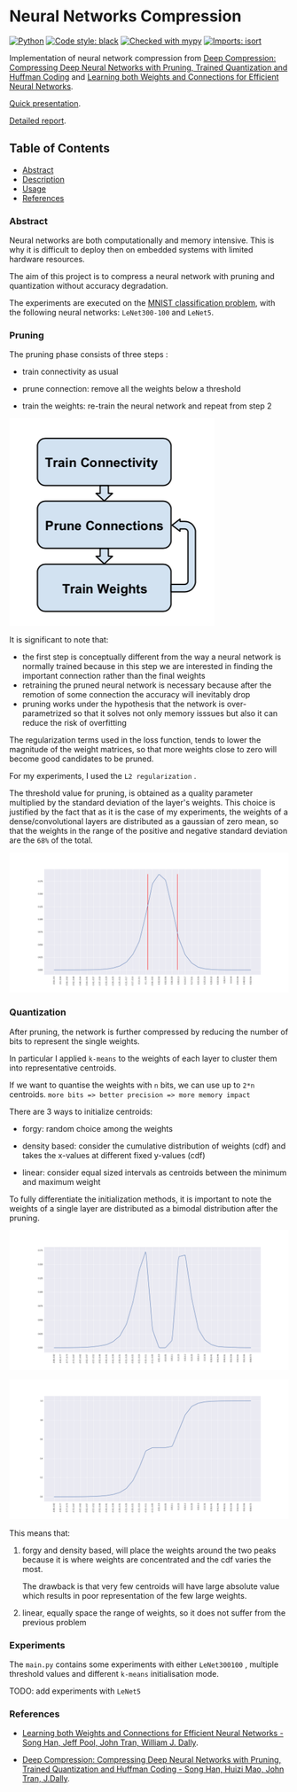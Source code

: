 # Neural Networks Compression

[![Python](https://img.shields.io/badge/python-3.8-informational)](https://docs.python.org/3/)
[![Code style: black](https://img.shields.io/badge/code%20style-black-000000.svg)](https://github.com/psf/black)
[![Checked with mypy](http://www.mypy-lang.org/static/mypy_badge.svg)](http://mypy-lang.org/)
[![Imports: isort](https://img.shields.io/badge/%20imports-isort-%231674b1?style=flat&labelColor=ef8336)](https://pycqa.github.io/isort/)

Implementation of neural network compression from [Deep Compression: Compressing Deep Neural Networks with Pruning, Trained Quantization and Huffman Coding](https://arxiv.org/abs/1510.00149) and [Learning both Weights and Connections for Efficient Neural Networks](https://arxiv.org/abs/1506.02626).

[Quick presentation](https://docs.google.com/presentation/d/1zhzdDFtN-13fnuI6Ni400xstSfT1EStweuqKMQHU8R4/edit?usp=sharing).

[Detailed report](https://drive.google.com/file/d/1ouklIYGDD9w9Mprm9M4klhFrdcmf5fCi/view?usp=sharing).

<!-- TABLE OF CONTENTS -->
## Table of Contents

* [Abstract](#abstract)
* [Description](#description)
* [Usage](#usage)
* [References](#references)

### Abstract

Neural networks are both computationally and memory intensive.
This is why it is difficult to deploy then on embedded systems with limited hardware resources.

The aim of this project is to compress a neural network with pruning and quantization without accuracy degradation.

The experiments are executed on the [MNIST classification problem](https://en.wikipedia.org/wiki/MNIST_database), with the following neural networks: `LeNet300-100` and `LeNet5`.

### Pruning

The pruning phase consists of three steps :

- train connectivity as usual

- prune connection: remove all the weights below a threshold

-  train the weights: re-train the neural network and repeat from step 2

![prune-view](papers/lat/prune-view.png)



It is significant to note that:

- the first step is conceptually different from the way a neural network is normally trained because in this step we are interested in finding the important connection rather than the final weights
- retraining the pruned neural network is necessary because after the remotion of some connection the accuracy will inevitably drop
- pruning works under the hypothesis that the network is over-parametrized so that it solves not only memory isssues but also it can reduce the risk of overfitting



The regularization terms used in the loss function, tends to lower the magnitude of the weight matrices, so that more weights close to zero will become good candidates to be pruned.

For my experiments, I used the `L2 regularization` .

The threshold value for pruning, is obtained as a quality parameter multiplied by the standard deviation of the layer's weights.
 This choice is justified by the fact that as it is the case of my experiments, the weights of a dense/convolutional layers are distributed as a gaussian of zero mean, so that the weights in the range of the positive and negative standard deviation are the `68%` of the total.

![weigth distribution for a dense layer of Lenet300100 before pruning](papers/lat/weigth-dis.png)

### Quantization

After pruning, the network is further compressed by reducing the number of bits to represent the single weights.

In particular I applied `k-means`  to the weights of each layer to cluster them into representative centroids.

If we want to quantise the weights with `n` bits, we can use up to `2*n` centroids.
`more bits => better precision => more memory impact`

There are 3 ways to initialize centroids:

- forgy: random choice among the weights

- density based: consider the cumulative distribution of weights (cdf) and takes the x-values at different fixed y-values (cdf)

- linear: consider equal sized intervals as centroids between the minimum and maximum weight

To fully differentiate the initialization methods, it is important to note the weights of a single layer are distributed as a bimodal distribution after the pruning.

 ![weights after pruning for a dense layer of Lenet300100](papers/lat/weights-after-pruning.png)

![Cumulative weight distribution for a dense layer of Lenet300100](papers/lat/cdf.png)



This means that:

1. forgy and density based, will place the weights around the two peaks because it is where weights are concentrated and the cdf varies the most. 

   The drawback is that very few centroids will have large absolute value which results in poor representation of the few large weights.

2. linear, equally space the range of weights, so it does not suffer from the previous problem

### Experiments

The `main.py` contains some experiments with either `LeNet300100` , multiple threshold values and different `k-means` initialisation mode.

TODO: add experiments with `LeNet5`

### References

- [Learning both Weights and Connections for Efficient Neural Networks - Song Han, Jeff Pool, John Tran, William J. Dally](https://arxiv.org/abs/1506.02626). 

- [Deep Compression: Compressing Deep Neural Networks with Pruning, Trained Quantization and Huffman Coding - Song Han, Huizi Mao, John Tran, J.Dally](https://arxiv.org/abs/1510.00149).

